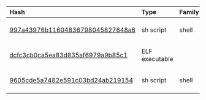 |Hash|Type|Family|First_Seen|Name|
|:--|:--|:--|:--|:--|
|[997a43976b11604836798045827648a6](https://www.virustotal.com/gui/file/997a43976b11604836798045827648a6)|sh script|shell|2019-07-04 10:54:28|setup.sh|
|[dcfc3cb0ca5ea83d835af6979a9b85c1](https://www.virustotal.com/gui/file/dcfc3cb0ca5ea83d835af6979a9b85c1)|ELF executable||2019-07-04 10:54:22|gnome-shell-ext|
|[9605cde5a7482e591c03bd24ab219154](https://www.virustotal.com/gui/file/9605cde5a7482e591c03bd24ab219154)|sh script|shell|2019-07-04 10:54:20|gnome-shell-ext.sh|
